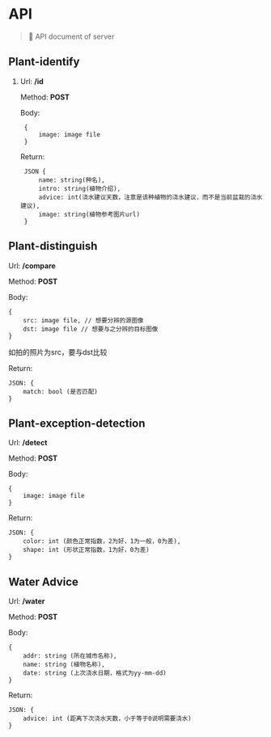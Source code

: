<!--
 * @Copyrights: ©2021 @Laffery
 * @Date: 2021-05-09 13:24:34
 * @LastEditor: Laffery
 * @LastEditTime: 2021-06-20 16:05:37
-->
# API

> 🔌 API document of server

## Plant-identify

1. Url: **/id**

    Method: **POST**

    Body: 
        
        {
            image: image file
        }

    Return: 
    
        JSON {
            name: string(种名),
            intro: string(植物介绍), 
            advice: int(浇水建议天数，注意是该种植物的浇水建议，而不是当前盆栽的浇水建议),
            image: string(植物参考图片url)
        }

## Plant-distinguish

Url: **/compare**

Method: **POST**

Body: 
    
    {
        src: image file, // 想要分辨的源图像
        dst: image file // 想要与之分辨的目标图像
    }

如拍的照片为src，要与dst比较

Return: 

    JSON: { 
        match: bool (是否匹配)
    }

## Plant-exception-detection

Url: **/detect**

Method: **POST**

Body: 

    {
        image: image file
    }

Return: 

    JSON: { 
        color: int (颜色正常指数，2为好，1为一般，0为差),
        shape: int (形状正常指数，1为好，0为差)
    }

## Water Advice

Url: **/water**

Method: **POST**

Body: 

    {
        addr: string (所在城市名称),
        name: string (植物名称),
        date: string (上次浇水日期，格式为yy-mm-dd)
    }

Return: 

    JSON: { 
        advice: int (距离下次浇水天数，小于等于0说明需要浇水)
    }